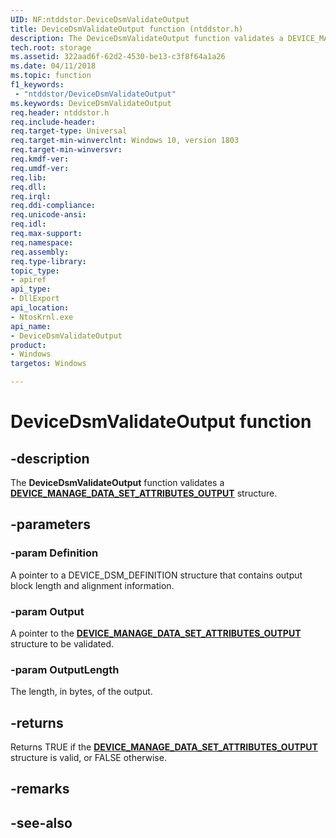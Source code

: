 ```yaml
---
UID: NF:ntddstor.DeviceDsmValidateOutput
title: DeviceDsmValidateOutput function (ntddstor.h)
description: The DeviceDsmValidateOutput function validates a DEVICE_MANAGE_DATA_SET_ATTRIBUTES_OUTPUT structure.
tech.root: storage
ms.assetid: 322aad6f-62d2-4530-be13-c3f8f64a1a26
ms.date: 04/11/2018
ms.topic: function
f1_keywords:
 - "ntddstor/DeviceDsmValidateOutput"
ms.keywords: DeviceDsmValidateOutput
req.header: ntddstor.h
req.include-header:
req.target-type: Universal
req.target-min-winverclnt: Windows 10, version 1803
req.target-min-winversvr:
req.kmdf-ver:
req.umdf-ver:
req.lib:
req.dll:
req.irql: 
req.ddi-compliance:
req.unicode-ansi:
req.idl:
req.max-support:
req.namespace:
req.assembly:
req.type-library: 
topic_type: 
- apiref
api_type: 
- DllExport
api_location: 
- NtosKrnl.exe
api_name: 
- DeviceDsmValidateOutput
product:
- Windows
targetos: Windows

---
```


# DeviceDsmValidateOutput function


## -description

The **DeviceDsmValidateOutput** function validates a [**DEVICE_MANAGE_DATA_SET_ATTRIBUTES_OUTPUT**](ns-ntddstor-_device_manage_data_set_attributes_output.md) structure.

## -parameters

### -param Definition

A pointer to a DEVICE_DSM_DEFINITION structure that contains output block length and alignment information.

### -param Output

A pointer to the [**DEVICE_MANAGE_DATA_SET_ATTRIBUTES_OUTPUT**](ns-ntddstor-_device_manage_data_set_attributes_output.md) structure to be validated.

### -param OutputLength

The length, in bytes, of the output.

## -returns

Returns TRUE if the [**DEVICE_MANAGE_DATA_SET_ATTRIBUTES_OUTPUT**](ns-ntddstor-_device_manage_data_set_attributes_output.md) structure is valid, or FALSE otherwise.

## -remarks

## -see-also
